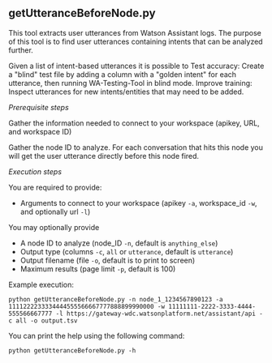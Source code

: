 ## getUtteranceBeforeNode.py
This tool extracts user utterances from Watson Assistant logs.
The purpose of this tool is to find user utterances containing intents that can be analyzed further.

Given a list of intent-based utterances it is possible to
Test accuracy: Create a "blind" test file by adding a column with a "golden intent" for each utterance, then running WA-Testing-Tool in blind mode.
Improve training: Inspect utterances for new intents/entities that may need to be added.

*Prerequisite steps*

Gather the information needed to connect to your workspace (apikey, URL, and workspace ID)

Gather the node ID to analyze.  For each conversation that hits this node you will get the user utterance directly before this node fired.

*Execution steps*

You are required to provide:
* Arguments to connect to your workspace (apikey `-a`, workspace_id `-w`, and optionally url `-l`)

You may optionally provide
* A node ID to analyze (node_ID `-n`, default is `anything_else`)
* Output type (columns `-c`, `all` or `utterance`, default is `utterance`)
* Output filename (file `-o`, default is to print to screen)
* Maximum results (page limit `-p`, default is 100)

Example execution:

```
python getUtteranceBeforeNode.py -n node_1_1234567890123 -a 1111222233334444555566667777888899990000 -w 11111111-2222-3333-4444-555566667777 -l https://gateway-wdc.watsonplatform.net/assistant/api -c all -o output.tsv
```

You can print the help using the following command:

```
python getUtteranceBeforeNode.py -h
```
